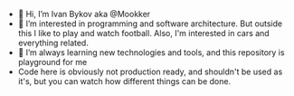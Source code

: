 - 👋 Hi, I’m Ivan Bykov aka @Mookker
- 👀 I’m interested in programming and software architecture. But outside this I like to play and watch football. Also, I'm interested in cars and everything related.
- 🌱 I’m always learning new technologies and tools, and this repository is playground for me
- Code here is obviously not production ready, and shouldn't be used as it's, but you can watch how different things can be done.

<!---
Mookker/Mookker is a ✨ special ✨ repository because its `README.md` (this file) appears on your GitHub profile.
You can click the Preview link to take a look at your changes.
--->
